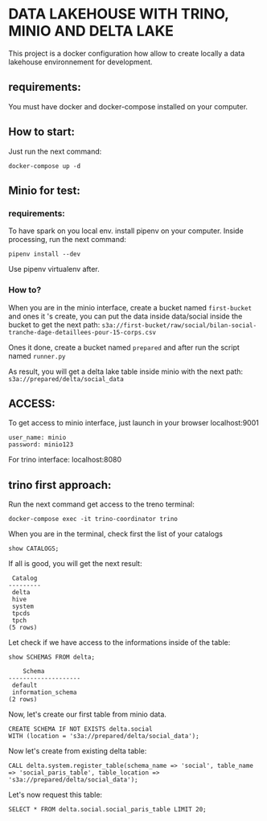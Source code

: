 # DATA LAKEHOUSE WITH TRINO, MINIO AND DELTA LAKE

This project is a docker configuration how allow to create locally
a data lakehouse environnement for development.

## requirements:
You must have docker and docker-compose installed on your computer.

## How to start:

Just run the next command:
```
docker-compose up -d
```

## Minio for test:
### requirements:
To have spark on you local env.
install pipenv on your computer.
Inside processing, run the next command:
```
pipenv install --dev
```
Use pipenv virtualenv after.

### How to?

When you are in the minio interface, create a bucket named `first-bucket`
and ones it 's create, you can put the data inside data/social inside the bucket
to get the next path:
`s3a://first-bucket/raw/social/bilan-social-tranche-dage-detaillees-pour-15-corps.csv`

Ones it done, create a bucket named `prepared` and after run the script named `runner.py`

As result, you will get a delta lake table inside minio with the next path:
`s3a://prepared/delta/social_data`


## ACCESS:
To get access to minio interface, just launch in your browser localhost:9001
```
user_name: minio
password: minio123
```
For trino interface: localhost:8080

## trino first approach:
Run the next command get access to the treno terminal:
```
docker-compose exec -it trino-coordinator trino  
```

When you are in the terminal, check first the list of your catalogs
```
show CATALOGS;
``` 
If all is good, you will get the next result:
```
 Catalog 
---------
 delta   
 hive
 system
 tpcds
 tpch
(5 rows)
```

Let check if we have access to the informations inside of the table:
```
show SCHEMAS FROM delta;

    Schema       
--------------------
 default
 information_schema 
(2 rows)

```

Now, let's create our first table from minio data.

```
CREATE SCHEMA IF NOT EXISTS delta.social
WITH (location = 's3a://prepared/delta/social_data');
```  

Now let's create from existing delta table:
```
CALL delta.system.register_table(schema_name => 'social', table_name => 'social_paris_table', table_location => 's3a://prepared/delta/social_data');

```

Let's now request this table:
```
SELECT * FROM delta.social.social_paris_table LIMIT 20; 
```
